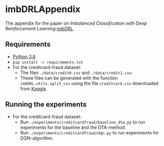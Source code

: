 # imbDRLAppendix

The appendix for the paper on _Imbalanced Classification with Deep Reinforcement Learning_:[imbDRL](https://github.com/Denbergvanthijs/imbDRL).

## Requirements

* [Python 3.8](https://www.python.org/downloads/release/python-386/)
* `pip install -r requirements.txt`
* For the creditcard-fraud dataset:
  * The files `./data/credit0.csv` and `./data/credit1.csv`.
  * These files can be generated with the function `imbDRL.utils.split_csv` using the file `creditcard.csv` downloaded from [Kaggle](https://www.kaggle.com/mlg-ulb/creditcardfraud).

## Running the experiments

* For the creditcard-fraud dataset:
  * Run `./experiments/creditcardfraud/baseline_dta.py` to run experiments for the baseline and the DTA-method.
  * Run `./experiments/creditcardfraud/dqn.py` to run experiments for DQN-algorithm.
